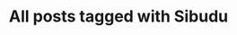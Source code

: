 ---
layout: tag
title: "All posts tagged with Sibudu"
permalink: /weblog/tags/sibudu/
taxonomy: Sibudu
---